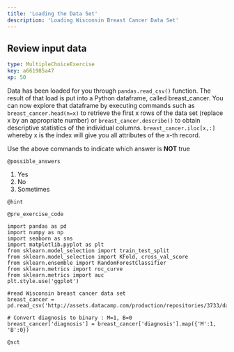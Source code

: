```yaml
---
title: 'Loading the Data Set'
description: 'Loading Wisconsin Breast Cancer Data Set'
---
```


## Review input data

```yaml
type: MultipleChoiceExercise
key: a661985a47
xp: 50
```

Data has been loaded for you through `pandas.read_csv()` function. The result of that load is put into a Python dataframe, called breast_cancer. You can now explore that dataframe by executing commands such as `breast_cancer.head(n=x)` to retrieve the first x rows of the data set (replace x by an appropriate number) or `breast_cancer.describe()` to obtain descriptive statistics of the individual columns. `breast_cancer.iloc[x,:]` whereby x is the index will give you all attributes of the x-th record.

Use the above commands to indicate which answer is **NOT** true


`@possible_answers`
1. Yes
2. No
3. Sometimes

`@hint`


`@pre_exercise_code`
```{python}
import pandas as pd
import numpy as np
import seaborn as sns
import matplotlib.pyplot as plt
from sklearn.model_selection import train_test_split 
from sklearn.model_selection import KFold, cross_val_score 
from sklearn.ensemble import RandomForestClassifier 
from sklearn.metrics import roc_curve
from sklearn.metrics import auc
plt.style.use('ggplot')

#read Wisconsin breast cancer data set
breast_cancer = pd.read_csv('http://assets.datacamp.com/production/repositories/3733/datasets/0eb6987cb9633e4d6aa6cfd11e00993d2387caa4/data.csv')

# Convert diagnosis to binary : M=1, B=0
breast_cancer['diagnosis'] = breast_cancer['diagnosis'].map({'M':1, 'B':0})
```

`@sct`
```{python}

```
